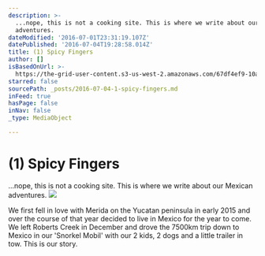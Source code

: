 ```yaml
---
description: >-
  ...nope, this is not a cooking site. This is where we write about our Mexican
  adventures.
dateModified: '2016-07-01T23:31:19.107Z'
datePublished: '2016-07-04T19:28:58.014Z'
title: (1) Spicy Fingers
author: []
isBasedOnUrl: >-
  https://the-grid-user-content.s3-us-west-2.amazonaws.com/67df4ef9-10ad-4086-a42f-c12cd0eb3df0.jpg
starred: false
sourcePath: _posts/2016-07-04-1-spicy-fingers.md
inFeed: true
hasPage: false
inNav: false
_type: MediaObject

---
```

# (1) Spicy Fingers

...nope, this is not a cooking site. This is where we write about our Mexican adventures.
![](https://the-grid-user-content.s3-us-west-2.amazonaws.com/67df4ef9-10ad-4086-a42f-c12cd0eb3df0.jpg)

We first fell in love with Merida on the Yucatan peninsula in early 2015 and over the course of that year decided to live in Mexico for the year to come. We left Roberts Creek in December and drove the 7500km trip down to Mexico in our 'Snorkel Mobil' with our 2 kids, 2 dogs and a little trailer in tow. This is our story.